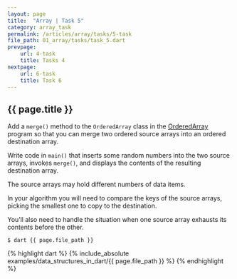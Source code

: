 ```yaml
---
layout: page
title:  "Array | Task 5"
category: array_task
permalink: /articles/array/tasks/5-task
file_path: 01_array/tasks/task_5.dart
prevpage: 
    url: 4-task
    title: Tasks 4
nextpage: 
    url: 6-task
    title: Task 6
---
```


## {{ page.title }}

Add a `merge()` method to the `OrderedArray` class in the [OrderedArray](/articles/array/3-ordered-array)
program so that you can merge two ordered source arrays into an ordered destination array.

Write code in `main()` that inserts some random
numbers into the two source arrays, invokes `merge()`, and displays the contents of the resulting destination array.

The source arrays may hold different numbers of data items.

In your algorithm you will need to compare the keys of
the source arrays, picking the smallest one to copy to the destination.

You’ll also need to handle the situation when one source array exhausts its contents before the other.


```terminal
$ dart {{ page.file_path }}
```

{% highlight dart %}
{% include_absolute examples/data_structures_in_dart/{{ page.file_path }} %}
{% endhighlight %}
